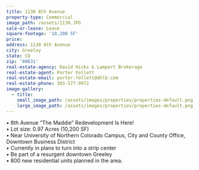 ```yaml
---
title: 1130 8th Avenue
property-type: Commercial
image_path: /assets/1130.JPG
sale-or-lease: Lease
square-footage: '10,200 SF'
price:
address: 1130 8th Avenue
city: Greeley
state: CO
zip: '80631'
real-estate-agency: David Hicks & Lampert Brokerage
real-estate-agent: Porter Follett
real-estate-email: porter.follett@dhlb.com
real-estate-phone: 303-577-9972
image-gallery:
  - title:
    small_image_path: /assets/images/properties/properties-default.png
    large_image_path: /assets/images/properties/properties-default.png
---
```


• 8th Avenue “The Maddie” Redevelopment Is Here\!<br>• Lot size: 0.97 Acres (10,200 SF)<br>• Near University of Northern Colorado Campus, City and County Office, Downtown Business District<br>• Currently in plans to turn into a strip center<br>• Be part of a resurgent downtown Greeley<br>• 800 new residential units planned in the area.